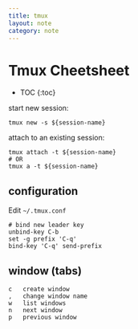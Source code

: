 ```yaml
---
title: tmux
layout: note
category: note
---
```


# Tmux Cheetsheet

* TOC
{:toc}

start new session:

```shell
tmux new -s ${session-name}
```

attach to an existing session:

```shell
tmux attach -t ${session-name} 
# OR
tmux a -t ${session-name}
```

## configuration

Edit `~/.tmux.conf`

```shell
# bind new leader key
unbind-key C-b
set -g prefix 'C-q'
bind-key 'C-q' send-prefix
```

## window (tabs)

```shell
c   create window
,   change window name
w   list windows
n   next window
p   previous window
```
